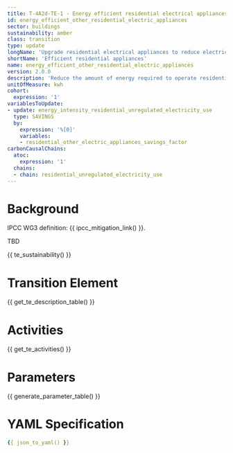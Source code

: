 ```yaml
---
title: T-4A2d-TE-1 - Energy efficient residential electrical appliances
id: energy_efficient_other_residential_electric_appliances
sector: buildings
sustainability: amber
class: transition
type: update
longName: 'Upgrade residential electrical appliances to reduce electricity use.'
shortName: 'Efficient residential appliances'
name: energy_efficient_other_residential_electric_appliances                
version: 2.0.0
description: 'Reduce the amount of energy required to operate residential electrical appliances'
unitOfMeasure: kwh
cohort:
  expression: '1'
variablesToUpdate:
- update: energy_intensity_residential_unregulated_electricity_use
  type: SAVINGS
  by:
    expression: '%[0]'
    variables:
    - residential_other_electric_appliances_savings_factor
carbonCausalChains:
  atoc:
    expression: '1'
  chains:
  - chain: residential_unregulated_electricity_use
---
```


# Background

IPCC WG3 definition: {{ ipcc_mitigation_link() }}.

TBD




{{ te_sustainability() }}

# Transition Element

{{ get_te_description_table() }}




# Activities

{{ get_te_activities() }}


# Parameters

{{ generate_parameter_table() }}


# YAML Specification

```yaml
{{ json_to_yaml() }}
```
